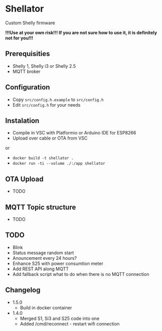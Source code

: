# **Shellator**

Custom Shelly firmware

**!!!Use at your own risk!!! If you are not sure how to use it, it is definitely not for you!!!**

## **Prerequisities**
* Shelly 1, Shelly i3 or Shelly 2.5
* MQTT broker

## **Configuration**
* Copy ```src/config.h.example``` to ```src/config.h```
* Edit ```src/config.h``` for your needs

## **Instalation**
* Compile in VSC with Platformio or Arduino IDE for ESP8266
* Upload over cable or OTA from VSC

or

* ```docker build -t shellator .```
* ```docker run -ti --volume ./:/app shellator```

## **OTA Upload**
* TODO

## **MQTT Topic structure**
* TODO

## **TODO**
* Blink
* Status message random start
* Anouncement every 24 hours?
* Enhance S25 with power consumtion meter
* Add REST API along MQTT
* Add fallback script what to do when there is no MQTT connection


## **Changelog**
* 1.5.0
  * Build in docker container
* 1.4.0
  * Merged S1, Si3 and S25 code into one
  * Added /cmd/reconnect - restart wifi connection